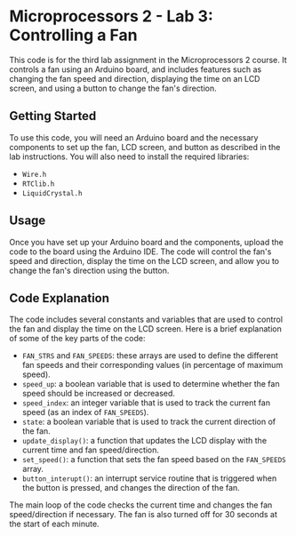 # Microprocessors 2 - Lab 3: Controlling a Fan

This code is for the third lab assignment in the Microprocessors 2 course. It controls a fan using an Arduino board, and includes features such as changing the fan speed and direction, displaying the time on an LCD screen, and using a button to change the fan's direction.

## Getting Started

To use this code, you will need an Arduino board and the necessary components to set up the fan, LCD screen, and button as described in the lab instructions. You will also need to install the required libraries:

- `Wire.h`
- `RTClib.h`
- `LiquidCrystal.h`

## Usage

Once you have set up your Arduino board and the components, upload the code to the board using the Arduino IDE. The code will control the fan's speed and direction, display the time on the LCD screen, and allow you to change the fan's direction using the button.

## Code Explanation

The code includes several constants and variables that are used to control the fan and display the time on the LCD screen. Here is a brief explanation of some of the key parts of the code:

- `FAN_STRS` and `FAN_SPEEDS`: these arrays are used to define the different fan speeds and their corresponding values (in percentage of maximum speed).
- `speed_up`: a boolean variable that is used to determine whether the fan speed should be increased or decreased.
- `speed_index`: an integer variable that is used to track the current fan speed (as an index of `FAN_SPEEDS`).
- `state`: a boolean variable that is used to track the current direction of the fan.
- `update_display()`: a function that updates the LCD display with the current time and fan speed/direction.
- `set_speed()`: a function that sets the fan speed based on the `FAN_SPEEDS` array.
- `button_interupt()`: an interrupt service routine that is triggered when the button is pressed, and changes the direction of the fan.

The main loop of the code checks the current time and changes the fan speed/direction if necessary. The fan is also turned off for 30 seconds at the start of each minute.
